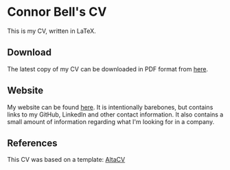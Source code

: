 # Connor Bell's CV

This is my CV, written in LaTeX.

## Download

The latest copy of my CV can be downloaded in PDF format from [here](https://github.com/Makeshift/CV/releases/download/latest/Connor.Bell.CV.pdf).

## Website

My website can be found [here](https://connor-bell.com). It is intentionally barebones, but contains links to my GitHub, LinkedIn and other contact information. It also contains a small amount of information regarding what I'm looking for in a company.

## References

This CV was based on a template: [AltaCV](https://github.com/liantze/AltaCV)
